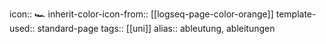 icon:: 🏎
inherit-color-icon-from:: [[logseq-page-color-orange]]
template-used:: standard-page
tags:: [[uni]]
alias:: ableutung, ableitungen
